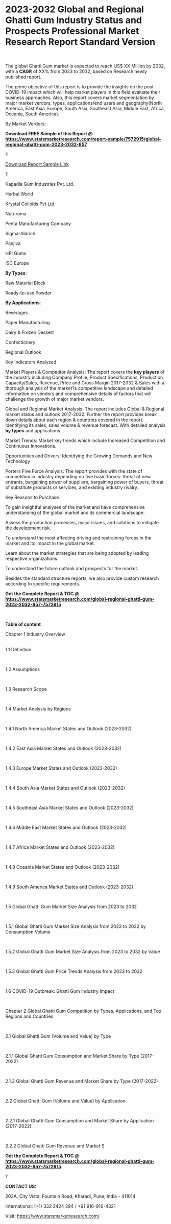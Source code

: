 <h1>2023-2032 Global and Regional Ghatti Gum Industry Status and Prospects Professional Market Research Report Standard Version</h1><br/><p>The global Ghatti Gum market is expected to reach US$ XX Million by 2032, with a <strong>CAGR</strong> of XX% from 2023 to 2032, based on Research newly published report.</p>
 
 
 
 <p>The prime objective of this report is to provide the insights on the post COVID-19 impact which will help market players in this field evaluate their business approaches. Also, this report covers market segmentation by major market verdors, types, applications/end users and geography(North America, East Asia, Europe, South Asia, Southeast Asia, Middle East, Africa, Oceania, South America).</p>
 
 
 
 <p>By Market Verdors:</p>
 
 
 
 <div><b>Download FREE Sample of this Report @ <a href="https://www.statsmarketresearch.com/download-free-sample/7572915/global-regional-ghatti-gum-2023-2032-857">https://www.statsmarketresearch.com/report-sample/7572915/global-regional-ghatti-gum-2023-2032-857</a></b></div>
 
 
 
 <p>? </p>
 
 
 
 <p><a href="https://www.statsmarketresearch.com/download-free-sample/7572915/global-regional-ghatti-gum-2023-2032-857">Download Report Sample Link</a></p>
 
 
 
 <p>? </p>
 
 
 
 <p>Kapadia Gum Industries Pvt. Ltd.</p>
 
 
 
 <p>Herbal World</p>
 
 
 
 <p>Krystal Colloids Pvt Ltd.</p>
 
 
 
 <p>Nutriroma</p>
 
 
 
 <p>Penta Manufacturing Company</p>
 
 
 
 <p>Sigma-Aldrich</p>
 
 
 
 <p>Panjiva</p>
 
 
 
 <p>HPI Gums</p>
 
 
 
 <p>ISC Europe</p>
 
 
 
 <p><strong>By Types</strong>:</p>
 
 
 
 <p>Raw Material Block</p>
 
 
 
 <p>Ready-to-use Powder</p>
 
 
 
 <p><strong><strong>By Applications</strong></strong>:</p>
 
 
 
 <p>Beverages</p>
 
 
 
 <p>Paper Manufacturing</p>
 
 
 
 <p>Dairy & Frozen Dessert</p>
 
 
 
 <p>Confectionery</p>
 
 
 
 <p>Regional Outlook</p>
 
 
 
 <p>Key Indicators Analysed</p>
 
 
 
 <p>Market Players & Competitor Analysis: The report covers the <strong>key players</strong> of the industry including Company Profile, Product Specifications, Production Capacity/Sales, Revenue, Price and Gross Margin 2017-2032 & Sales with a thorough analysis of the market?s competitive landscape and detailed information on vendors and comprehensive details of factors that will challenge the growth of major market vendors.</p>
 
 
 
 <p>Global and Regional Market Analysis: The report includes Global & Regional market status and outlook 2017-2032. Further the report provides break down details about each region & countries covered in the report. Identifying its sales, sales volume & revenue forecast. With detailed analysis <strong>by types</strong> and applications.</p>
 
 
 
 <p>Market Trends: Market key trends which include Increased Competition and Continuous Innovations.</p>
 
 
 
 <p>Opportunities and Drivers: Identifying the Growing Demands and New Technology</p>
 
 
 
 <p>Porters Five Force Analysis: The report provides with the state of competition in industry depending on five basic forces: threat of new entrants, bargaining power of suppliers, bargaining power of buyers, threat of substitute products or services, and existing industry rivalry.</p>
 
 
 
 <p>Key Reasons to Purchase</p>
 
 
 
 <p>To gain insightful analyses of the market and have comprehensive understanding of the global market and its commercial landscape.</p>
 
 
 
 <p>Assess the production processes, major issues, and solutions to mitigate the development risk.</p>
 
 
 
 <p>To understand the most affecting driving and restraining forces in the market and its impact in the global market.</p>
 
 
 
 <p>Learn about the market strategies that are being adopted by leading respective organizations.</p>
 
 
 
 <p>To understand the future outlook and prospects for the market.</p>
 
 
 
 <p>Besides the standard structure reports, we also provide custom research according to specific requirements.</p>
 
 
 
 <div><b>Get the Complete Report & TOC @ <a href="https://www.statsmarketresearch.com/global-regional-ghatti-gum-2023-2032-857-7572915">https://www.statsmarketresearch.com/global-regional-ghatti-gum-2023-2032-857-7572915</a></b></div>
 
 
 
 <p><br />
 
 <b>Table of content</b></p>
 
 
 
 <p>Chapter 1 Industry Overview<br />
 
 <br />
 
 1.1 Definition<br />
 
 <br />
 
 1.2 Assumptions<br />
 
 <br />
 
 1.3 Research Scope<br />
 
 <br />
 
 1.4 Market Analysis by Regions<br />
 
 <br />
 
 1.4.1 North America Market States and Outlook (2023-2032)<br />
 
 <br />
 
 1.4.2 East Asia Market States and Outlook (2023-2032)<br />
 
 <br />
 
 1.4.3 Europe Market States and Outlook (2023-2032)<br />
 
 <br />
 
 1.4.4 South Asia Market States and Outlook (2023-2032)<br />
 
 <br />
 
 1.4.5 Southeast Asia Market States and Outlook (2023-2032)<br />
 
 <br />
 
 1.4.6 Middle East Market States and Outlook (2023-2032)<br />
 
 <br />
 
 1.4.7 Africa Market States and Outlook (2023-2032)<br />
 
 <br />
 
 1.4.8 Oceania Market States and Outlook (2023-2032)<br />
 
 <br />
 
 1.4.9 South America Market States and Outlook (2023-2032)<br />
 
 <br />
 
 1.5 Global Ghatti Gum Market Size Analysis from 2023 to 2032<br />
 
 <br />
 
 1.5.1 Global Ghatti Gum Market Size Analysis from 2023 to 2032 by Consumption Volume<br />
 
 <br />
 
 1.5.2 Global Ghatti Gum Market Size Analysis from 2023 to 2032 by Value<br />
 
 <br />
 
 1.5.3 Global Ghatti Gum Price Trends Analysis from 2023 to 2032<br />
 
 <br />
 
 1.6 COVID-19 Outbreak: Ghatti Gum Industry Impact<br />
 
 <br />
 
 Chapter 2 Global Ghatti Gum Competition by Types, Applications, and Top Regions and Countries<br />
 
 <br />
 
 2.1 Global Ghatti Gum (Volume and Value) by Type<br />
 
 <br />
 
 2.1.1 Global Ghatti Gum Consumption and Market Share by Type (2017-2022)<br />
 
 <br />
 
 2.1.2 Global Ghatti Gum Revenue and Market Share by Type (2017-2022)<br />
 
 <br />
 
 2.2 Global Ghatti Gum (Volume and Value) by Application<br />
 
 <br />
 
 2.2.1 Global Ghatti Gum Consumption and Market Share by Application (2017-2022)<br />
 
 <br />
 
 2.2.2 Global Ghatti Gum Revenue and Market S</p>
 
 
 
 <div><b>Get the Complete Report & TOC @ <a href="https://www.statsmarketresearch.com/global-regional-ghatti-gum-2023-2032-857-7572915">https://www.statsmarketresearch.com/global-regional-ghatti-gum-2023-2032-857-7572915</a></b></div>
 
 
 
 <p>? </p>
 
 
 
 <p><b>CONTACT US:</b><br />
 
 203A, City Vista, Fountain Road, Kharadi, Pune, India - 411014<br />
 
 International: (+1) 332 2424 294 / +91 916-916-4321<br />
 
 Visit: <a href="https://www.statsmarketresearch.com/">https://www.statsmarketresearch.com/</a></p>